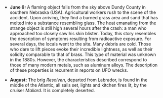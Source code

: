 ﻿

-   **June 6:** A flaming object falls from the sky above Dundy County in
    southern Nebraska (USA). Agricultural workers rush to the scene of
    the accident. Upon arriving, they find a burned grass area and sand
    that has melted into a substance resembling glass. The heat
    emanating from the strange object is still high several hours after
    the crash: a man who approached too closely saw his skin blister.
    Today, this story resembles the description of symptoms resulting
    from radioactive exposure. For several days, the locals went to the
    site. Many debris are cold. Those who dare to lift pieces evoke
    their incredible lightness, as well as their solidity comparable to
    that of brass. This type of material was unknown in the 1880s.
    However, the characteristics described correspond to those of many
    modern metals, such as aluminum alloys. The description of these
    properties is recurrent in reports on UFO wrecks.


-   **August:** The brig *Resolven*, departed from Labrador, is found in the middle of the Atlantic, all sails set, lights and kitchen fires lit, by the cruiser *Mallard*. It is completely deserted.
